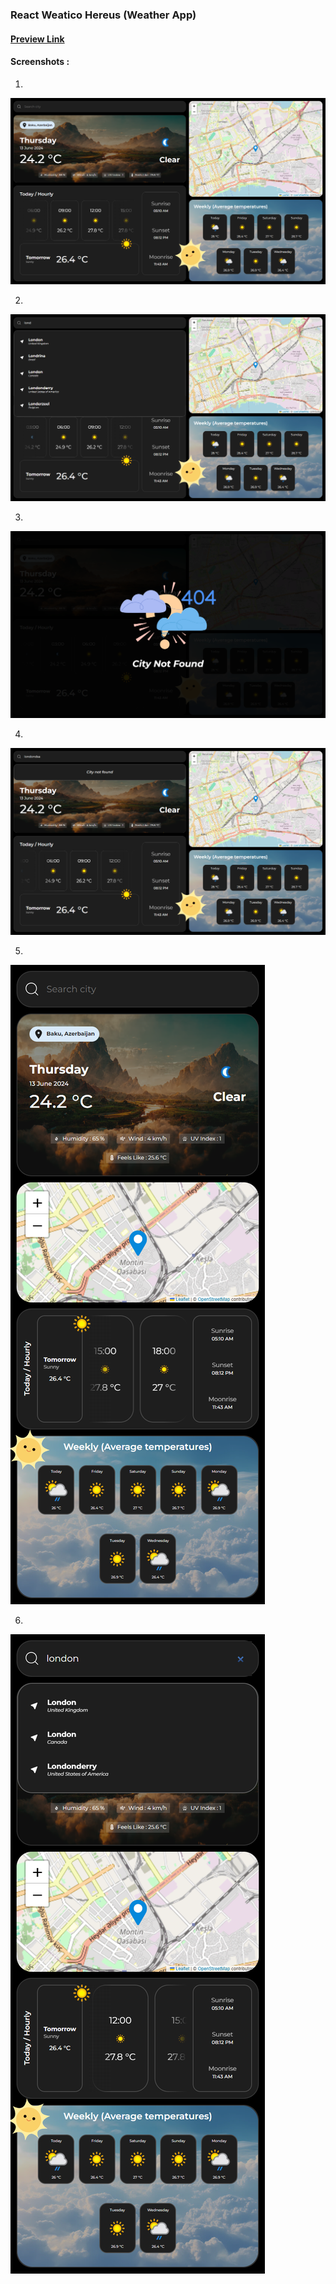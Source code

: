### React Weatico Hereus (Weather App)

#### [Preview Link](https://github.com/)

#### Screenshots : 

1) 
![img1](src/assets/design/1.png)

2) 
![img2](src/assets/design/2.png)

3) 
![img3](src/assets/design/3.png)

4) 
![img4](src/assets/design/4.png)

5) 
![img5](src/assets/design/5.png)

6) 
![img6](src/assets/design/6.png)